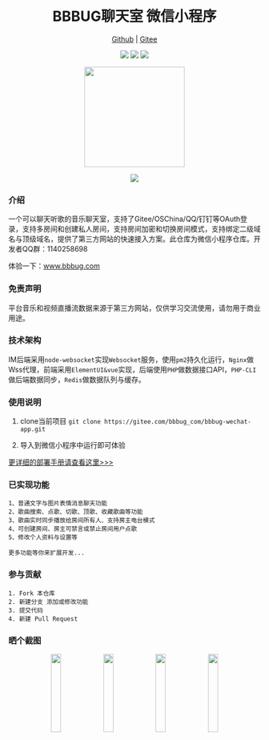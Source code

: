
<h1 align="center">BBBUG聊天室 微信小程序</h1>
<p align="center">
<a href="https://github.com/HammCn/BBBUG-Wechat-App" target="_blank">Github</a> | 
<a href="https://gitee.com/bbbug_com/bbbug-wechat-app" target="_blank">Gitee</a>
</p>
<p align="center">
<a href="https://gitee.com/bbbug_com/bbbug-wechat-app/stargazers" target="_blank"><img src="https://svg.hamm.cn/gitee.svg?type=star&user=bbbug_com&project=bbbug-wechat-app"/></a>
<a href="https://gitee.com/bbbug_com/bbbug-wechat-app/members" target="_blank"><img src="https://svg.hamm.cn/gitee.svg?type=fork&user=bbbug_com&project=bbbug-wechat-app"/></a>
<img src="https://svg.hamm.cn/badge.svg?key=Platform&value=微信小程序"/>
</p>
<p align="center">
<img width="200" src="https://images.gitee.com/uploads/images/2020/1115/155720_ed5789d0_145025.jpeg"/>
</p>


<p align="center">
<a href="https://bbbug.com" target="_blank"><img src="https://api.bbbug.com/api/badge/888"/></a>
</p>

### 介绍

一个可以聊天听歌的音乐聊天室，支持了Gitee/OSChina/QQ/钉钉等OAuth登录，支持多房间和创建私人房间，支持房间加密和切换房间模式，支持绑定二级域名与顶级域名，提供了第三方网站的快速接入方案。此仓库为微信小程序仓库。开发者QQ群：1140258698

体验一下：<a href="https://www.bbbug.com/" target="_blank">www.bbbug.com</a>

### 免责声明

平台音乐和视频直播流数据来源于第三方网站，仅供学习交流使用，请勿用于商业用途。

### 技术架构

IM后端采用```node-websocket```实现```Websocket```服务，使用```pm2```持久化运行，```Nginx```做Wss代理，前端采用```ElementUI&vue```实现，后端使用```PHP```做数据接口API，```PHP-CLI```做后端数据同步，```Redis```做数据队列与缓存。 


### 使用说明

1. clone当前项目 ```git clone https://gitee.com/bbbug_com/bbbug-wechat-app.git```

2. 导入到微信小程序中运行即可体验

[更详细的部署手册请查看这里>>>](https://doc.bbbug.com/3097561.html)


### 已实现功能
```
1、普通文字与图片表情消息聊天功能
2、歌曲搜索、点歌、切歌、顶歌、收藏歌曲等功能
3、歌曲实时同步播放给房间所有人、支持房主电台模式
4、可创建房间、房主可禁言或禁止房间用户点歌
5、修改个人资料与设置等

更多功能等你来扩展开发...
```


### 参与贡献
```
1. Fork 本仓库
2. 新建分支 添加或修改功能
3. 提交代码
4. 新建 Pull Request
```

### 晒个截图

<p align="center">
<img src="https://images.gitee.com/uploads/images/2020/1115/160421_d7b821d3_145025.jpeg" width="20%"/>
<img src="https://images.gitee.com/uploads/images/2020/1115/160432_e9b5f02a_145025.jpeg" width="20%"/>
<img src="https://images.gitee.com/uploads/images/2020/1115/160441_01037a5f_145025.jpeg" width="20%"/>
<img src="https://images.gitee.com/uploads/images/2020/1115/160451_5b7483eb_145025.jpeg" width="20%"/>
</p>